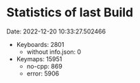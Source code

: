 # Statistics of last Build

Date: 2022-12-20 10:33:27.502466

- Keyboards: 2801
  - without info.json: 0
- Keymaps: 15951
  - no-cpp: 869
  - error: 5906
